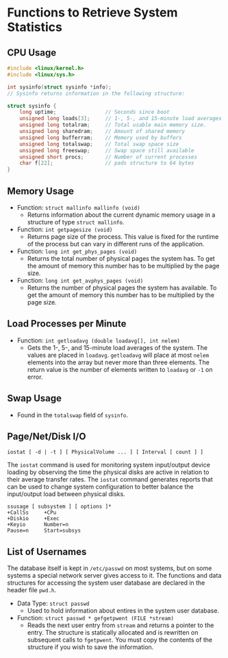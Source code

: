 # Functions to Retrieve System Statistics

## CPU Usage

```c
#include <linux/kernel.h>
#include <linux/sys.h>

int sysinfo(struct sysinfo *info);
// Sysinfo returns information in the following structure:

struct sysinfo {
    long uptime;                // Seconds since boot
    unsigned long loads[3];     // 1-, 5-, and 15-minute load averages
    unsigned long totalram;     // Total usable main memory size.
    unsigned long sharedram;    // Amount of shared memory
    unsigned long bufferram;    // Memory used by buffers
    unsigned long totalswap;    // Total swap space size
    unsigned long freeswap;     // Swap space still available
    unsigned short procs;       // Number of current processes
    char f[22];                 // pads structure to 64 bytes
}
```

## Memory Usage

- Function: `struct mallinfo mallinfo (void)`
    - Returns information about the current dynamic memory usage in a structure of type `struct mallinfo`.
- Function: `int getpagesize (void)`
    - Returns page size of the process. This value is fixed for the runtime of the process but can vary in different runs of the application.
- Function: `long int get_phys_pages (void)`
    - Returns the total number of physical pages the system has. To get the amount of memory this number has to be multiplied by the page size.
- Function: `long int get_avphys_pages (void)`
    - Returns the number of physical pages the system has available. To get the amount of memory this number has to be multiplied by the page size.

## Load Processes per Minute

- Function: `int getloadavg (double loadavg[], int nelem)`
    - Gets the 1-, 5-, and 15-minute load averages of the system. The values are placed in `loadavg`. `getloadavg` will place at most `nelem` elements into the array but never more than three elements. The return value is the number of elements written to `loadavg` or `-1` on error.

## Swap Usage

- Found in the `totalswap` field of `sysinfo`.

## Page/Net/Disk I/O

`iostat [ -d | -t ] [ PhysicalVolume ... ] [ Interval [ count ] ]`

The `iostat` command is used for monitoring system input/output device loading by observing the time the physical disks are active in relation to their average transfer rates. The `iostat` command generates reports that can be used to change system configuration to better balance the input/output load between physical disks.

```
ssusage [ subsystem ] [ options ]*
+CallSs     +CPu
+Diskio     +Exec
+Keyio      Number=n
Pause=n     Start=subsys
```

## List of Usernames

The database itself is kept in `/etc/passwd` on most systems, but on some systems a special network server gives access to it. The functions and data structures for accessing the system user database are declared in the header file `pwd.h`.

- Data Type: `struct passwd`
    - Used to hold information about entires in the system user database.
- Function: `struct passwd * gefgetpwent (FILE *stream)`
    - Reads the next user entry from `stream` and returns a pointer to the entry. The structure is statically allocated and is rewritten on subsequent calls to `fgetpwent`. You must copy the contents of the structure if you wish to save the information.